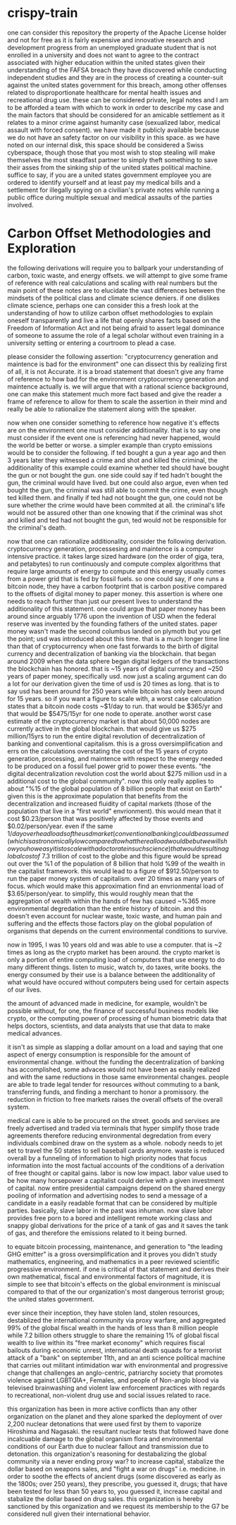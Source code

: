 # crispy-train

one can consider this repository the property of the Apache License holder and not for free as it is fairly expensive and innovative research and development progress from an unemployed graduate student that is not enrolled in a university and does not want to agree to the contract associated with higher education within the united states given their understanding of the FAFSA breach they have discovered while conducting independent studies and they are in the process of creating a counter-suit against the united states government for this breach, among other offenses related to disproportionate healthcare for mental health issues and recreational drug use. these can be considered private, legal notes and I am to be afforded a team with which to work in order to describe my case and the main factors that should be considered for an amicable settlement as it relates to a minor crime against humanity case (sexualized labor, medical assault with forced consent). we have made it publicly available because we do not have an safety factor on our visibility in this space. as we have noted on our internal disk, this space should be considered a Swiss cyberspace, though those that you most wish to stop stealing will make themselves the most steadfast partner to simply theft something to save their asses from the sinking ship of the united states political machine. suffice to say, if you are a united states government employee you are ordered to identify yourself and at least pay my medical bills and a settlement for illegally spying on a civilian's private notes while running a public office during multiple sexual and medical assaults of the parties involved.

# Carbon Offset Methodologies and Exploration

the following derivations will require you to ballpark your understanding of carbon, toxic waste, and energy offsets. we will attempt to give some frame of reference with real calculations and scaling with real numbers but the main point of these notes are to elucidate the vast differences between the mindsets of the political class and climate science deniers. if one dislikes climate science, perhaps one can consider this a fresh look at the understanding of how to utilize carbon offset methodologies to explain oneself transparently and live a life that openly shares facts based on the Freedom of Information Act and not being afraid to assert legal dominance of someone to assume the role of a legal scholar without even training in a university setting or entering a courtroom to plead a case.

please consider the following assertion:
"cryptocurrency generation and maintence is bad for the environment"
one can dissect this by realizing first of all, it is not Accurate. it is a broad statement that doesn't give any frame of reference to how bad for the environment cryptocurrency generation and maintence actually is. we will argue that with a rational science background, one can make this statement much more fact based and give the reader a frame of reference to allow for them to scale the assertion in their mind and really be able to rationalize the statement along with the speaker.

now when one consider something to reference how negative it's effects are on the environment one must consider additionality. that is to say one must consider if the event one is referencing had never happened, would the world be better or worse. a simpler example than crypto emissions would be to consider the following. if ted bought a gun a year ago and then 3 years later they witnessed a crime and shot and killed the criminal, the additionality of this example could examine whether ted should have bought the gun or not bought the gun. one side could say if ted hadn't bought the gun, the criminal would have lived. but one could also argue, even when ted bought the gun, the criminal was still able to commit the crime, even though ted killed them. and finally if ted had not bought the gun, one could not be sure whether the crime would have been commited at all. the criminal's life would not be assured other than one knowing that if the criminal was shot and killed and ted had not bought the gun, ted would not be responsible for the criminal's death.

now that one can rationalize additionality, consider the following derivation. cryptocurrency generation, processesing and maintence is a computer intensive practice. it takes large sized hardware (on the order of giga, tera, and petabytes) to run continuously and compute complex algorithms that require large amounts of energy to compute and this energy usually comes from a power grid that is fed by fossil fuels. so one could say, if one runs a bitcoin node, they have a carbon footprint that is carbon positive compared to the offsets of digital money to paper money. this assertion is where one needs to reach further than just our present lives to understand the additionality of this statement. one could argue that paper money has been around since arguably 1776 upon the invention of USD when the federal reserve was invented by the founding fathers of the united states. paper money wasn't made the second columbus landed on plymoth but you get the point; usd was introduced about this time. that is a much longer time line than that of cryptocurrency when one fast forwards to the birth of digital currency and decentralization of banking via the blockchain. that began around 2009 when the data sphere began digital ledgers of the transactions the blockchain has honored. that is ~15 years of digital currency and ~250 years of paper money, specifically usd. now just a scaling argument can do a lot for our derivation given the time of usd is 20 times as long. that is to say usd has been around for 250 years while bitcoin has only been around for 15 years. so if you want a figure to scale with, a worst case calculation states that a bitcoin node costs ~$1/day to run. that would be $365/yr and that would be $5475/15yr for one node to operate. another worst case estimate of the cryptocurrency market is that about 50,000 nodes are currently active in the global blockchain. that would give us $275 million/15yrs to run the entire digital revolution of decentralization of banking and conventional capitalism. this is a gross oversimplification and errs on the calculations overstating the cost of the 15 years of crypto generation, processing, and maintence with respect to the energy needed to be produced on a fossil fuel power grid to power these events. "the digital decentralization revolution cost the world about $275 million usd in a additional cost to the global community". now this only really applies to about "%15 of the global population of 8 billion people that exist on Earth" given this is the approximate population that benefits from the decentralization and increased fluidity of capital markets (those of the population that live in a "first world" envrionment). this would mean that it cost $0.23/person that was positively affected by those events and $0.02/person/year. even if the same $1/day overhead loads of the usd market (conventional banking) could be assumed (which is astronomically low compared to what the real load would be but we will show you how easy it is to scale with a doctorate in such science) that would result in a global cost of ~$7.3 trillion of cost to the globe and this figure would be spread out over the %1 of the population of 8 billion that hold %99 of the wealth in the capitalist framework. this would lead to a figure of $912.50/person to run the paper money system of capitalism. over 20 times as many years of focus. which would make this approximation find an envrionmental load of $3.65/person/year. to simplify, this would roughly mean that the aggregation of wealth within the hands of few has caused ~%365 more environmental degredation than the entire history of bitcoin. and this doesn't even account for nuclear waste, toxic waste, and human pain and suffering and the effects those factors play on the global population of organisms that depends on the current environmental conditions to survive. 

now in 1995, I was 10 years old and was able to use a computer. that is ~2 times as long as the crypto market has been around. the crypto market is only a portion of entire computing load of computers that use energy to do many different things. listen to music, watch tv, do taxes, write books. the energy consumed by their use is a balance between the additionality of what would have occured without computers being used for certain aspects of our lives. 

the amount of advanced made in medicine, for example, wouldn't be possible without, for one, the finance of successful business models like crypto, or the computing power of processing of human biometric data that helps doctors, scientists, and data analysts that use that data to make medical advances. 

it isn't as simple as slapping a dollar amount on a load and saying that one aspect of energy consumption is responsible for the amount of environmental change. without the funding the decentralization of banking has accomplished, some advaces would not have been as easily realized and with the same reductions in those same environmental changes. people are able to trade legal tender for resources without commuting to a bank, transferring funds, and finding a merchant to honor a promissory. the reduction in friction to free markets raises the overall offsets of the overall system. 

medical care is able to be procured on the street. goods and servises are freely advertised and traded via terminals that hyper simplify those trade agreements therefore reducing environmental degredation from every individuals combined draw on the system as a whole. nobody needs to jet set to travel the 50 states to sell baseball cards anymore. waste is reduced overall by a funneling of information to high priority nodes that focus information into the most factual accounts of the conditions of a derivation of free thought or capital gains. labor is now low impact. labor value used to be how many horsepower a capitalist could derive with a given investment of capital. now entire presidential campaigns depend on the shared energy pooling of information and advertising nodes to send a message of a candidate in a easily readable format that can be considered by multiple parties. basically, slave labor in the past was inhuman. now slave labor provides free porn to a bored and intelligent remote working class and snappy global derivations for the price of a tank of gas and it saves the tank of gas, and therefore the emissions related to it being burned. 

to equate bitcoin processing, maintenance, and generation to "the leading GHG emitter" is a gross oversimplification and it proves you didn't study mathematics, engineering, and mathematics in a peer reviewed scientific progressive environment. if one is critical of that statement and derives their own mathematical, fiscal and environmental factors of magnitude, it is simple to see that bitcoin's effects on the global environment is miniscual compared to that of the our organization's most dangerous terrorist group; the united states government. 

ever since their inception, they have stolen land, stolen resources, destablized the international community via proxy warfare, and aggregated 99% of the global fiscal wealth in the hands of less than 8 million people while 7.2 billion others struggle to share the remaining 1% of global fiscal wealth to live within its "free market economy" which requires fiscal bailouts during economic unrest, international death squads for a terrorist attack of a "bank" on september 11th, and an anti science political machine that carries out militant intimidation war with environmental and progressive change that challenges an anglo-centric, patriarchy society that promotes violence against LGBTQIA+, Females, and people of Non-anglo blood via televised brainwashing and violent law enforcement practices with regards to recreational, non-violent drug use and social issues related to race. 

this organization has been in more active conflicts than any other organization on the planet and they alone sparked the deployment of over 2,200 nuclear detonations that were used first by them to vaporize Hiroshima and Nagasaki. the resultant nuclear tests that followed have done incalcuable damage to the global organism flora and environmental conditions of our Earth due to nuclear fallout and transmission due to detonation. this organization's reasoning for destabalizing the global community via a never ending proxy war? to increase capital, stabalize the dollar based on weapons sales, and "fight a war on drugs" i.e. medicine. in order to soothe the effects of ancient drugs (some discovered as early as the 1800s; over 250 years), they prescribe, you guessed it, drugs; that have been tested for less than 50 years to, you guessed it, increase capital and stabalize the dollar based on drug sales. this organization is hereby sanctioned by this organization and we request its membership to the G7 be considered null given their international behavior.

















